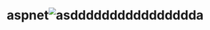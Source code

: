 # aspnet![asdddddddddddddddda](https://user-images.githubusercontent.com/119483460/231628970-ed91d36e-4e0a-4699-8b49-4d41d36f3f7b.png)

